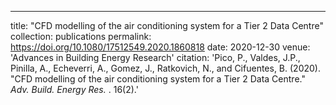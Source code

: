 ---
title: "CFD modelling of the air conditioning system for a Tier 2 Data Centre"
collection: publications
permalink: https://doi.org/10.1080/17512549.2020.1860818
date: 2020-12-30
venue: 'Advances in Building Energy Research'
citation: 'Pico, P., Valdes, J.P., Pinilla, A., Echeverri, A., Gomez, J., Ratkovich, N., and Cifuentes, B.  (2020). &quot;CFD modelling of the air conditioning system for a Tier 2 Data Centre.&quot; <i>Adv. Build. Energy Res. </i>. 16(2).'
